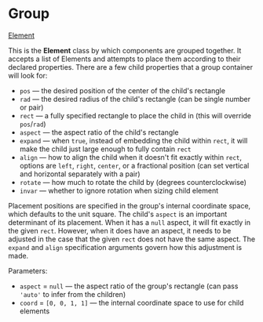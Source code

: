 # Group

[Element](/docs/element)

This is the **Element** class by which components are grouped together. It accepts a list of Elements and attempts to place them according to their declared properties. There are a few child properties that a group container will look for:

- `pos` — the desired position of the center of the child's rectangle
- `rad` ­— the desired radius of the child's rectangle (can be single number or pair)
- `rect` — a fully specified rectangle to place the child in (this will override `pos`/`rad`)
- `aspect` — the aspect ratio of the child's rectangle
- `expand` — when `true`, instead of embedding the child within `rect`, it will make the child just large enough to fully contain `rect`
- `align` — how to align the child when it doesn't fit exactly within `rect`, options are `left`, `right`, `center`, or a fractional position (can set vertical and horizontal separately with a pair)
- `rotate` — how much to rotate the child by (degrees counterclockwise)
- `invar` — whether to ignore rotation when sizing child element

Placement positions are specified in the group's internal coordinate space, which defaults to the unit square. The child's `aspect` is an important determinant of its placement. When it has a `null` aspect, it will fit exactly in the given `rect`. However, when it does have an aspect, it needs to be adjusted in the case that the given `rect` does not have the same aspect. The `expand` and `align` specification arguments govern how this adjustment is made.

Parameters:
- `aspect` = `null` — the aspect ratio of the group's rectangle (can pass `'auto'` to infer from the children)
- `coord` = `[0, 0, 1, 1]` — the internal coordinate space to use for child elements
